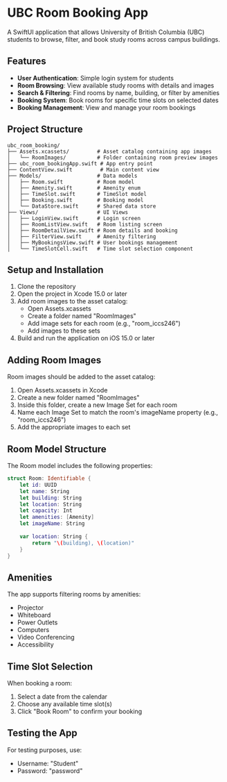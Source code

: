 # UBC Room Booking App

A SwiftUI application that allows University of British Columbia (UBC) students to browse, filter, and book study rooms across campus buildings.

## Features

- **User Authentication**: Simple login system for students
- **Room Browsing**: View available study rooms with details and images
- **Search & Filtering**: Find rooms by name, building, or filter by amenities
- **Booking System**: Book rooms for specific time slots on selected dates
- **Booking Management**: View and manage your room bookings

## Project Structure

```
ubc_room_booking/
├── Assets.xcassets/         # Asset catalog containing app images
│   └── RoomImages/          # Folder containing room preview images
├── ubc_room_bookingApp.swift # App entry point
├── ContentView.swift         # Main content view
├── Models/                  # Data models
│   ├── Room.swift           # Room model
│   ├── Amenity.swift        # Amenity enum
│   ├── TimeSlot.swift       # TimeSlot model
│   ├── Booking.swift        # Booking model
│   └── DataStore.swift      # Shared data store
├── Views/                   # UI Views
│   ├── LoginView.swift      # Login screen
│   ├── RoomListView.swift   # Room listing screen
│   ├── RoomDetailView.swift # Room details and booking
│   ├── FilterView.swift     # Amenity filtering
│   ├── MyBookingsView.swift # User bookings management
│   └── TimeSlotCell.swift   # Time slot selection component
```

## Setup and Installation

1. Clone the repository
2. Open the project in Xcode 15.0 or later
3. Add room images to the asset catalog:
   - Open Assets.xcassets
   - Create a folder named "RoomImages"
   - Add image sets for each room (e.g., "room_iccs246")
   - Add images to these sets
4. Build and run the application on iOS 15.0 or later

## Adding Room Images

Room images should be added to the asset catalog:

1. Open Assets.xcassets in Xcode
2. Create a new folder named "RoomImages"
3. Inside this folder, create a new Image Set for each room
4. Name each Image Set to match the room's imageName property (e.g., "room_iccs246")
5. Add the appropriate images to each set

## Room Model Structure

The Room model includes the following properties:

```swift
struct Room: Identifiable {
    let id: UUID
    let name: String
    let building: String
    let location: String
    let capacity: Int
    let amenities: [Amenity]
    let imageName: String
    
    var location: String {
        return "\(building), \(location)"
    }
}
```

## Amenities

The app supports filtering rooms by amenities:

- Projector
- Whiteboard
- Power Outlets
- Computers
- Video Conferencing
- Accessibility

## Time Slot Selection

When booking a room:

1. Select a date from the calendar
2. Choose any available time slot(s)
3. Click "Book Room" to confirm your booking

## Testing the App

For testing purposes, use:
- Username: "Student"
- Password: "password"
